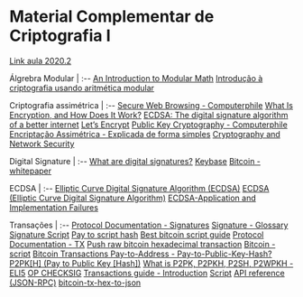 # Material Complementar de Criptografia I

[Link aula 2020.2](https://web.microsoftstream.com/video/2297a259-e959-4b5b-94fd-ca7d1deff0b7)

Álgrebra Modular |
:--
[An Introduction to Modular Math](https://www.khanacademy.org/computing/computer-science/cryptography/modarithmetic/e/modulo-operator)
[Introdução à criptografia usando aritmética modular](https://click.linksynergy.com/deeplink?id=PtFMiHYfEVk&mid=40328&murl=https%3A%2F%2Fwww.coursera.org%2Flearn%2Fwhat-is-a-proof)

Criptografia assimétrica |
:--
[Secure Web Browsing - Computerphile](https://www.youtube.com/watch?v=E_wX40fQwEA)
[What Is Encryption, and How Does It Work?](https://www.howtogeek.com/howto/33949/htg-explains-what-is-encryption-and-how-does-it-work/)
[ECDSA: The digital signature algorithm of a better internet](https://blog.cloudflare.com/ecdsa-the-digital-signature-algorithm-of-a-better-internet/)
[Let’s Encrypt](https://letsencrypt.org/how-it-works/)
[Public Key Cryptography - Computerphile](https://www.youtube.com/watch?v=GSIDS_lvRv4)
[Encriptação Assimétrica - Explicada de forma simples](https://www.youtube.com/watch?v=AQDCe585Lnc)
[Cryptography and Network Security](http://www.inf.ufsc.br/~bosco.sobral/ensino/ine5680/material-cripto-seg/2014-1/Stallings/Stallings_Cryptography_and_Network_Security.pdf)

Digital Signature |
:--
[What are digital signatures?](https://www.docusign.com/how-it-works/electronic-signature/digital-signature/digital-signature-faq)
[Keybase](https://keybase.io/)
[Bitcoin - whitepaper](https://bitcoin.org/bitcoin.pdf)

ECDSA |
:--
[Elliptic Curve Digital Signature Algorithm (ECDSA)](https://doubleoctopus.com/security-wiki/encryption-and-cryptography/elliptic-curve-digital-signature-algorithm/)
[ECDSA (Elliptic Curve Digital Signature Algorithm)](http://www.inf.ufsc.br/~bosco/ensino/ine5630/material-cripto-seg/crpt_trabalho_ecdsa.pdf)
[ECDSA-Application and Implementation Failures](https://pdfs.semanticscholar.org/a7c7/97dab90b439b0d436ee8807db4e9207cff32.pdf)

Transações |
:--
[Protocol Documentation - Signatures](https://en.bitcoin.it/wiki/Protocol_documentation#Signatures)
[Signature - Glossary](https://bitcoin.org/en/glossary/signature)
[Signature Script](https://bitcoin.org/en/glossary/signature-script)
[Pay to script hash](https://en.bitcoin.it/wiki/Pay_to_script_hash)
[Best bitcoin script guide](https://blockgeeks.com/guides/best-bitcoin-script-guide/)
[Protocol Documentation - TX](https://en.bitcoin.it/wiki/Protocol_documentation#tx)
[Push raw bitcoin hexadecimal transaction](https://live.blockcypher.com/btc/pushtx/)
[Bitcoin - script](https://github.com/bitcoin/bitcoin/blob/master/src/test/data/script_tests.json)
[Bitcoin Transactions Pay-to-Address - Pay-to-Public-Key-Hash?](https://www.cryptocompare.com/wallets/guides/bitcoin-transactions-pay-to-address-pay-to-public-key-hash/)
[P2PK[H] (Pay to Public Key [Hash])](https://programmingblockchain.gitbook.io/programmingblockchain/other_types_of_ownership/p2pk-h-_pay_to_public_key_-hash)
[What is P2PK, P2PKH, P2SH, P2WPKH - ELI5](https://bitcoin.stackexchange.com/questions/64733/what-is-p2pk-p2pkh-p2sh-p2wpkh-eli5)
[OP CHECKSIG](https://en.bitcoin.it/wiki/OP_CHECKSIG)
[Transactions guide - Introduction](https://bitcoin.org/en/transactions-guide#introduction)
[Script](https://en.bitcoin.it/wiki/Script)
[API reference (JSON-RPC)](https://en.bitcoin.it/wiki/API_reference_%28JSON-RPC%29)
[bitcoin-tx-hex-to-json](https://github.com/blockai-unofficial/bitcoin-tx-hex-to-json)
